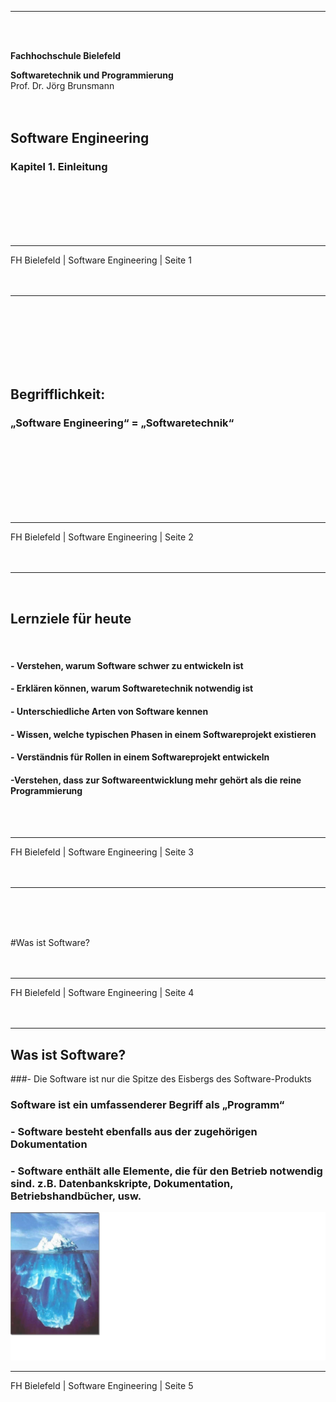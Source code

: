 ***
<br/>
<br/>

**Fachhochschule Bielefeld**  
<br/>

**Softwaretechnik und Programmierung**  
<br/>
Prof. Dr. Jörg Brunsmann
<br/>
<br/>
<br/>

## Software Engineering  

### Kapitel 1. Einleitung  
<br/>
<br/>
<br/>
<br/>
<br/>

***
FH Bielefeld | Software Engineering | Seite 1  
<br/>
<br/>
<br/>





***
<br/>
<br/>
<br/>
<br/>
<br/>
<br/>

## Begrifflichkeit:  

### „Software Engineering“ = „Softwaretechnik“  
<br/>
<br/>
<br/>
<br/>
<br/>
<br/>
<br/>

***
FH Bielefeld | Software Engineering | Seite 2
<br/>
<br/>
<br/>





***
<br/>

## **Lernziele für heute**  
<br/>

#### - Verstehen, warum Software schwer zu entwickeln ist  
#### - Erklären können, warum Softwaretechnik notwendig ist  
#### - Unterschiedliche Arten von Software kennen  
#### - Wissen, welche typischen Phasen in einem Softwareprojekt existieren  
#### - Verständnis für Rollen in einem Softwareprojekt entwickeln  
#### -Verstehen, dass zur Softwareentwicklung mehr gehört als die reine Programmierung
<br/>
<br/>

***
FH Bielefeld | Software Engineering | Seite 3
<br/>
<br/>
<br/>





***
<br/>
<br/>
<br/>

#Was ist Software?
<br/>
<br/>
<br/>

***
FH Bielefeld | Software Engineering | Seite 4
<br/>
<br/>
<br/>





***
## Was ist Software?

###- Die Software ist nur die Spitze des Eisbergs des Software-Produkts

### Software ist ein umfassenderer Begriff als „Programm“

### - Software besteht ebenfalls aus der zugehörigen Dokumentation
### - Software enthält alle Elemente, die für den Betrieb notwendig sind. z.B. Datenbankskripte, Dokumentation, Betriebshandbücher, usw.

![alt text](https://github.com/ToWiNi/01_Einleitung/blob/master/bild_eisberg.png)

***
FH Bielefeld | Software Engineering | Seite 5
<br/>
<br/>
<br/>
